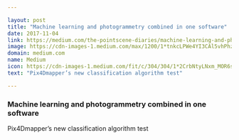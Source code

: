 ```yaml
---

layout: post
title: "Machine learning and photogrammetry combined in one software"
date: 2017-11-04
link: https://medium.com/the-pointscene-diaries/machine-learning-and-photogrammetry-combined-in-one-software-baf2167b8f98?source=rss------machine_learning-5
image: https://cdn-images-1.medium.com/max/1200/1*tnkcLPWe4YI3CAl5vhPhzg.jpeg
domain: medium.com
name: Medium
icon: https://cdn-images-1.medium.com/fit/c/304/304/1*2CrbNtyLNxm_MOR6sKxprA.png
text: "Pix4Dmapper’s new classification algorithm test"

---
```


### Machine learning and photogrammetry combined in one software

Pix4Dmapper’s new classification algorithm test